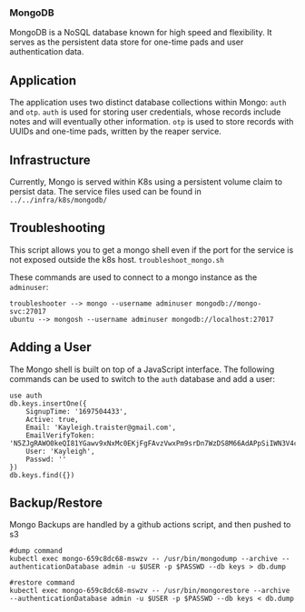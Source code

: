 ### MongoDB
MongoDB is a NoSQL database known for high speed and flexibility. It serves as 
the persistent data store for one-time pads and user authentication data. 

## Application
The application uses two distinct database collections within Mongo:
`auth` and `otp`. `auth` is used for storing user credentials, whose records
include notes and will eventually other information. `otp` is used to store 
records with UUIDs and one-time pads, written by the reaper service.

## Infrastructure
Currently, Mongo is served within K8s using a persistent volume claim to 
persist data. The service files used can be found in `../../infra/k8s/mongodb/`

## Troubleshooting
This script allows you to get a mongo shell even if the port for the service 
is not exposed outside the k8s host. `troubleshoot_mongo.sh`

These commands are used to connect to a mongo instance as the `adminuser`:
```
troubleshooter --> mongo --username adminuser mongodb://mongo-svc:27017
ubuntu --> mongosh --username adminuser mongodb://localhost:27017
```

## Adding a User
The Mongo shell is built on top of a JavaScript interface. The following 
commands can be used to switch to the `auth` database and add a user:
```
use auth
db.keys.insertOne({
    SignupTime: '1697504433',
    Active: true,
    Email: 'Kayleigh.traister@gmail.com',
    EmailVerifyToken: 'N5ZJgRAWO0keQI81YGawv9xNxMc0EKjFgFAvzVwxPm9srDn7WzDS8M66AdAPpSiIWN3V4cF7BjD8VoLemsDa9P1bCeGGGnHHClDefAaIDcaZ6qFhQuCsqWSAOAUqJQPu',
    User: 'Kayleigh',
    Passwd: ''
})
db.keys.find({})
```

## Backup/Restore
Mongo Backups are handled by a github actions script, and then pushed to s3
```
#dump command
kubectl exec mongo-659c8dc68-mswzv -- /usr/bin/mongodump --archive --authenticationDatabase admin -u $USER -p $PASSWD --db keys > db.dump

#restore command
kubectl exec mongo-659c8dc68-mswzv -- /usr/bin/mongorestore --archive --authenticationDatabase admin -u $USER -p $PASSWD --db keys < db.dump
```
